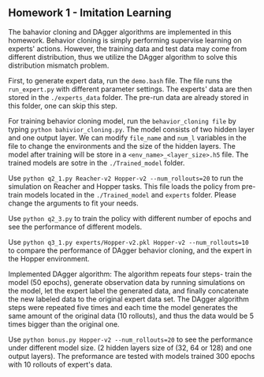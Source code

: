 ## Homework 1 - Imitation Learning

The bahavior cloning and DAgger algorithms are implemented in this homework. Behavior cloning is simply performing supervise learning on experts' actions. However, the training data and test data may come from different distribution, thus we utilize the DAgger algorithm to solve this distribution mismatch problem.

First, to generate expert data, run the `demo.bash` file. The file runs the `run_expert.py` with different parameter settings. The experts' data are then stored in the `./experts_data` folder. The pre-run data are already stored in this folder, one can skip this step.

For training behavior cloning model, run the `behavior_cloning file` by typing `python bahivior_cloning.py`. The model consists of two hidden layer and one output layer. We can modify `file_name` and `num_l` variables in the file to change the environments and the size of the hidden layers. The model after training will be store in a `<env_name>_<layer_size>.h5` file. The trained models are sotre in the `./Trained_model` folder.

Use `python q2_1.py Reacher-v2 Hopper-v2 --num_rollouts=20` to run the simulation on Reacher and Hopper tasks. This file loads the policy from pre-train models located in the `./Trained_model` and `experts` folder. Please change the arguments to fit your needs.

Use `python q2_3.py` to train the policy with different number of epochs and see the performance of different models.

Use `python q3_1.py experts/Hopper-v2.pkl Hopper-v2 --num_rollouts=10` to compare the performance of DAgger behavior cloning, and the expert in the Hopper environment.

Implemented DAgger algorithm: The algorithm repeats four steps- train the model (50 epochs), generate observation data by running simulations on the model, let the expert label the generated data, and finally concatenate the new labeled data to the original expert data set. The DAgger algorithm steps were repeated five times and each time the model generates the same amount of the original data (10 rollouts), and thus the data would be 5 times bigger than the original one.

Use `python bonus.py Hopper-v2 --num_rollouts=20` to see the performance under different model size. (2 hidden layers size of (32, 64 or 128) and one output layers). The preformance are tested with models trained 300 epochs with 10 rollouts of expert's data.
